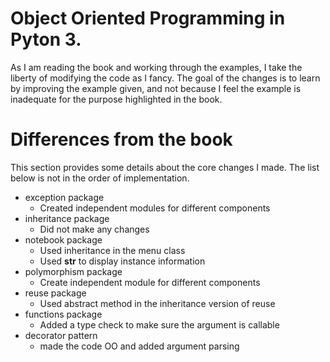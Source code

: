 # Object Oriented Programming in Pyton 3.
As I am reading the book and working through the examples, I take the liberty of modifying the code as I fancy.
The goal of the changes is to learn by improving the example given, and not because I feel the example is inadequate for the purpose highlighted in the book.

# Differences from the book
This section provides some details about the core changes I made.
The list below is not in the order of implementation.
* exception package
  - Created independent modules for different components
* inheritance package
  - Did not make any changes
* notebook package
  - Used inheritance in the menu class 
  - Used __str__ to display instance information
* polymorphism package
  - Create independent module for different components
* reuse package
  - Used abstract method in the inheritance version of reuse
* functions package
  - Added a type check to make sure the argument is callable
* decorator pattern
  - made the code OO and added argument parsing
